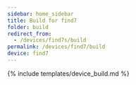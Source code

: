 ```yaml
---
sidebar: home_sidebar
title: Build for find7
folder: build
redirect_from:
  - /devices/find7s/build
permalink: /devices/find7/build
device: find7
---
```

{% include templates/device_build.md %}
